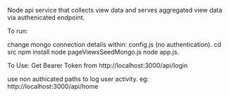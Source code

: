 Node api service that collects view data and serves aggregated view data via authenicated endpoint. 

To run:

change mongo connection details within: config.js (no authentication).
cd src
npm install
node pageViewsSeedMongo.js
node app.js.

To Use:
Get Bearer Token from 
http://localhost:3000/api/login

use non authicated paths to log user activity.
eg:
http://localhost:3000/api/home
